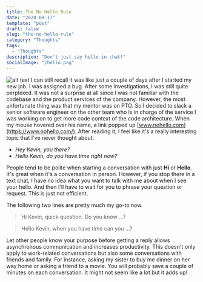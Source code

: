 ```yaml
---
title: The No Hello Rule
date: "2020-08-17"
template: "post"
draft: false
slug: "the-no-hello-rule"
category: "Thoughts"
tags:
  - "Thoughts"
description: "Don't just say hello in chat!"
socialImage: "/hello.png"
---
```

![alt text](/hello.png "Hello")
I can still recall it was like just a couple of days after I started my new job. I was assigned a bug. After some investigations, I was still quite perplexed. It was not a surprise at all since I was not familiar with the codebase and the product services of the company. However, the most unfortunate thing was that my mentor was on PTO. So I decided to slack a senior software engineer on the other team who is in charge of the service I was working on to get more code context of the code architecture. When my mouse hovered over his name, a link popped up [www.nohello.com](https://www.nohello.com/). After reading it, I feel like it's a really interesting topic that I've never thought about.

- _Hey Kevin, you there?_
- _Hello Kevin, do you have time right now?_

People tend to be polite when starting a conversation with just __Hi__ or __Hello__. It's great when it's a conversation in person. However, if you stop there in a text chat, I have no idea what you want to talk with me about when I see your hello. And then I'll have to wait for you to phrase your question or request. This is just not efficient.

The following two lines are pretty much my go-to now.
> Hi Kevin, quick question. Do you know ...?

> Hello Kevin, when you have time can you ...?

Let other people know your purpose before getting a reply allows asynchronous communication and increases productivity. This doesn't only apply to work-related conversations but also some conversations with friends and family. For instance, asking my sister to buy me dinner on her way home or asking a friend to a movie. You will probably save a couple of minutes on each conversation. It might not seem like a lot but it adds up!